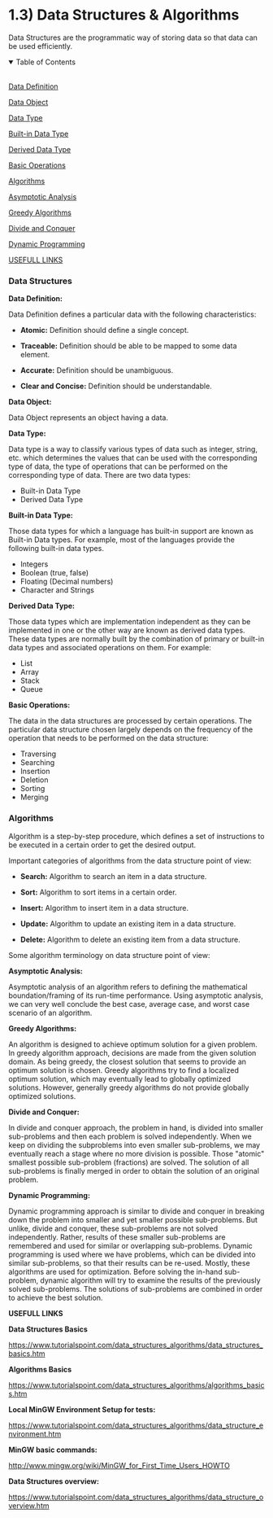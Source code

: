 # 1.3) Data Structures & Algorithms

Data Structures are the programmatic way of storing data so that data can be used efficiently.

<details open>
<summary>Table of Contents</summary>
<br>

[Data Definition](#h1)

[Data Object](#h2)

[Data Type](#h3)

[Built-in Data Type](#h4)

[Derived Data Type](#h5)

[Basic Operations](#h6)

[Algorithms](#h7)

[Asymptotic Analysis](#h8)

[Greedy Algorithms](#h9)

[Divide and Conquer](#h10)

[Dynamic Programming](#h11)

[USEFULL LINKS](#h12)

</details>

<a name="h1"/>

### Data Structures

**Data Definition:**

Data Definition defines a particular data with the following characteristics:

- **Atomic:** Definition should define a single concept.

- **Traceable:** Definition should be able to be mapped to some data element.

- **Accurate:** Definition should be unambiguous.

- **Clear and Concise:** Definition should be understandable.

<a name="h2"/>

**Data Object:**

Data Object represents an object having a data.

<a name="h3"/>

**Data Type:**

Data type is a way to classify various types of data such as integer, string, etc. which determines the values that can be used with the corresponding type of data, the type of operations that can be performed on the corresponding type of data. There are two data types:

* Built-in Data Type
* Derived Data Type

<a name="h4"/>

**Built-in Data Type:**

Those data types for which a language has built-in support are known as Built-in Data types. For example, most of the languages provide the following built-in data types.

* Integers
* Boolean (true, false)
* Floating (Decimal numbers)
* Character and Strings

<a name="h5"/>

**Derived Data Type:**

Those data types which are implementation independent as they can be implemented in one or the other way are known as derived data types. These data types are normally built by the combination of primary or built-in data types and associated operations on them. For example:

* List
* Array
* Stack
* Queue

<a name="h6"/>

**Basic Operations:**

The data in the data structures are processed by certain operations. The particular data structure chosen largely depends on the frequency of the operation that needs to be performed on the data structure:

* Traversing
* Searching
* Insertion
* Deletion
* Sorting
* Merging

<a name="h7"/>

### Algorithms

Algorithm is a step-by-step procedure, which defines a set of instructions to be executed in a certain order to get the desired output.

Important categories of algorithms from the data structure point of view:

- **Search:** Algorithm to search an item in a data structure.

- **Sort:** Algorithm to sort items in a certain order.

- **Insert:** Algorithm to insert item in a data structure.

- **Update:** Algorithm to update an existing item in a data structure.

- **Delete:** Algorithm to delete an existing item from a data structure.

Some algorithm terminology on data structure point of view:

<a name="h8"/>

**Asymptotic Analysis:**

Asymptotic analysis of an algorithm refers to defining the mathematical boundation/framing of its run-time performance. Using asymptotic analysis, we can very well conclude the best case, average case, and worst case scenario of an algorithm.

<a name="h9"/>

**Greedy Algorithms:**

An algorithm is designed to achieve optimum solution for a given problem. In greedy algorithm approach, decisions are made from the given solution domain. As being greedy, the closest solution that seems to provide an optimum solution is chosen. Greedy algorithms try to find a localized optimum solution, which may eventually lead to globally optimized solutions. However, generally greedy algorithms do not provide globally optimized solutions.

<a name="h10"/>

**Divide and Conquer:**

In divide and conquer approach, the problem in hand, is divided into smaller sub-problems and then each problem is solved independently. When we keep on dividing the subproblems into even smaller sub-problems, we may eventually reach a stage where no more division is possible. Those "atomic" smallest possible sub-problem (fractions) are solved. The solution of all sub-problems is finally merged in order to obtain the solution of an original problem.

<a name="h11"/>

**Dynamic Programming:**

Dynamic programming approach is similar to divide and conquer in breaking down the problem into smaller and yet smaller possible sub-problems. But unlike, divide and conquer, these sub-problems are not solved independently. Rather, results of these smaller sub-problems are remembered and used for similar or overlapping sub-problems. Dynamic programming is used where we have problems, which can be divided into similar sub-problems, so that their results can be re-used. Mostly, these algorithms are used for optimization. Before solving the in-hand sub-problem, dynamic algorithm will try to examine the results of the previously solved sub-problems. The solutions of sub-problems are combined in order to achieve the best solution.

<a name="h12"/>

**USEFULL LINKS**

**Data Structures Basics**

https://www.tutorialspoint.com/data_structures_algorithms/data_structures_basics.htm

**Algorithms Basics**

https://www.tutorialspoint.com/data_structures_algorithms/algorithms_basics.htm

**Local MinGW Environment Setup for tests:**

https://www.tutorialspoint.com/data_structures_algorithms/data_structure_environment.htm

**MinGW basic commands:**

http://www.mingw.org/wiki/MinGW_for_First_Time_Users_HOWTO

**Data Structures overview:**

https://www.tutorialspoint.com/data_structures_algorithms/data_structure_overview.htm



